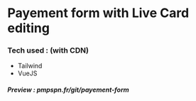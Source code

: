 # Payement form with Live Card editing

### Tech used : (with CDN)
- Tailwind
- VueJS

##### Preview : pmpspn.fr/git/payement-form
